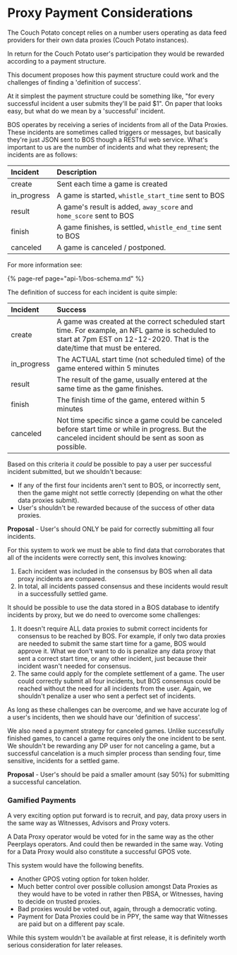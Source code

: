 # Proxy Payment Considerations

The Couch Potato concept relies on a number users operating as data feed providers for their own data proxies \(Couch Potato instances\).

In return for the Couch Potato user's participation they would be rewarded according to a payment structure.

This document proposes how this payment structure could work and the challenges of finding a 'definition of success'.

At it simplest the payment structure could be something like, "for every successful incident a user submits they'll be paid $1". On paper that looks easy, but what do we mean by a 'successful' incident.

BOS operates by receiving a series of incidents from all of the Data Proxies. These incidents are sometimes called triggers or messages, but basically they're just JSON sent to BOS though a RESTful web service. What's important to us are the number of incidents and what they represent; the incidents are as follows:

| Incident | Description |
| :--- | :--- |
| create | Sent each time a game is created |
| in\_progress | A game is started, `whistle_start_time` sent to BOS |
| result | A game's result is added, `away_score` and `home_score` sent to BOS |
| finish | A game finishes, is settled, `whistle_end_time` sent to BOS |
| canceled | A game is canceled / postponed. |

For more information see:

{% page-ref page="api-1/bos-schema.md" %}

The definition of success for each incident is quite simple:

| Incident | Success |
| :--- | :--- |
| create | A game was created at the correct scheduled start time. For example, an NFL game is scheduled to start at 7pm EST on 12-12-2020. That is the date/time that must be entered. |
| in\_progress | The ACTUAL start time \(not scheduled time\) of the game entered within 5 minutes |
| result | The result of the game, usually entered at the same time as the game finishes. |
| finish | The finish time of the game, entered within 5 minutes |
| canceled | Not time specific since a game could be canceled before start time or while in progress. But the canceled incident should be sent as soon as possible. |

Based on this criteria it _could_ be possible to pay a user per successful incident submitted, but we shouldn't because:

* If any of the first four incidents aren't sent to BOS, or incorrectly sent, then the game might not settle correctly \(depending on what the other data proxies submit\).
* User's shouldn't be rewarded because of the success of other data proxies.

**Proposal** - User's should ONLY be paid for correctly submitting all four incidents.

For this system to work we must be able to find data that corroborates that all of the incidents were correctly sent, this involves knowing:

1. Each incident was included in the consensus by BOS when all data proxy incidents are compared.
2. In total, all incidents passed consensus and these incidents would result in a successfully settled game.

It should be possible to use the data stored in a BOS database to identify incidents by proxy, but we do need to overcome some challenges:

1. It doesn't require ALL data proxies to submit correct incidents for consensus to be reached by BOS. For example, if only two data proxies are needed to submit the same start time for a game, BOS would approve it. What we don't want to do is penalize any data proxy that sent a correct start time, or any other incident, just because their incident wasn't needed for consensus.
2. The same could apply for the complete settlement of a game. The user could correctly submit all four incidents, but BOS consensus could be reached without the need for all incidents from the user. Again, we shouldn't penalize a user who sent a perfect set of incidents.

As long as these challenges can be overcome, and we have accurate log of a user's incidents, then we should have our 'definition of success'.

We also need a payment strategy for canceled games. Unlike successfully finished games, to cancel a game requires only the one incident to be sent. We shouldn't be rewarding any DP user for not canceling a game, but a successful cancelation is a much simpler process than sending four,  time sensitive, incidents for a settled game.

**Proposal** - User's should be paid a smaller amount \(say 50%\) for submitting a successful cancelation.

### Gamified Payments

A very exciting option put forward is to recruit, and pay, data proxy users in the same way as Witnesses, Advisors and Proxy voters.

A Data Proxy operator would be voted for in the same way as the other Peerplays operators. And could then be rewarded in the same way. Voting for a Data Proxy would also constitute a successful GPOS vote.

This system would have the following benefits.

* Another GPOS voting option for token holder.
* Much better control over possible collusion amongst Data Proxies as they would have to be voted in rather then PBSA, or Witnesses, having to decide on trusted proxies.
* Bad proxies would be voted out, again, through a democratic voting.
* Payment for Data Proxies could be in PPY, the same way that Witnesses are paid but on a different pay scale.

While this system wouldn't be available at first release, it is definitely worth serious consideration for later releases.

